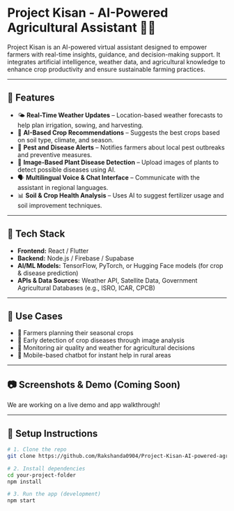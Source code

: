 # Project Kisan - AI-Powered Agricultural Assistant 🌾🤖

Project Kisan is an AI-powered virtual assistant designed to empower farmers with real-time insights, guidance, and decision-making support. It integrates artificial intelligence, weather data, and agricultural knowledge to enhance crop productivity and ensure sustainable farming practices.

---

## 🚀 Features

- 🌤️ **Real-Time Weather Updates** – Location-based weather forecasts to help plan irrigation, sowing, and harvesting.
- 🧠 **AI-Based Crop Recommendations** – Suggests the best crops based on soil type, climate, and season.
- 🐛 **Pest and Disease Alerts** – Notifies farmers about local pest outbreaks and preventive measures.
- 📸 **Image-Based Plant Disease Detection** – Upload images of plants to detect possible diseases using AI.
- 🗣️ **Multilingual Voice & Chat Interface** – Communicate with the assistant in regional languages.
- 📊 **Soil & Crop Health Analysis** – Uses AI to suggest fertilizer usage and soil improvement techniques.

---

## 🧠 Tech Stack

- **Frontend:** React / Flutter
- **Backend:** Node.js / Firebase / Supabase
- **AI/ML Models:** TensorFlow, PyTorch, or Hugging Face models (for crop & disease prediction)
- **APIs & Data Sources:** Weather API, Satellite Data, Government Agricultural Databases (e.g., ISRO, ICAR, CPCB)

---

## 📌 Use Cases

- 🚜 Farmers planning their seasonal crops
- 🌱 Early detection of crop diseases through image analysis
- 🧪 Monitoring air quality and weather for agricultural decisions
- 📱 Mobile-based chatbot for instant help in rural areas

---

## 📷 Screenshots & Demo (Coming Soon)

We are working on a live demo and app walkthrough!

---

## 🔧 Setup Instructions

```bash
# 1. Clone the repo
git clone https://github.com/Rakshanda0904/Project-Kisan-AI-powered-agricultural-assistant

# 2. Install dependencies
cd your-project-folder
npm install

# 3. Run the app (development)
npm start

